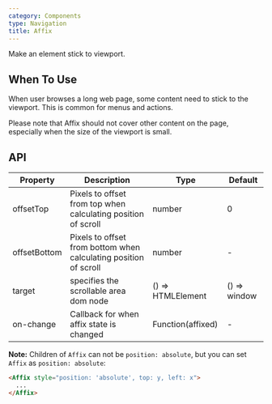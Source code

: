 ```yaml
---
category: Components
type: Navigation
title: Affix
---
```


Make an element stick to viewport.

## When To Use

When user browses a long web page, some content need to stick to the viewport. This is common for menus and actions.

Please note that Affix should not cover other content on the page, especially when the size of the viewport is small.

## API

| Property     | Description           | Type     | Default      |
|--------------|-----------------------|----------|--------------|
| offsetTop    | Pixels to offset from top when calculating position of scroll | number | 0 |
| offsetBottom | Pixels to offset from bottom when calculating position of scroll | number | - |
| target | specifies the scrollable area dom node | () => HTMLElement | () => window |
| on-change     | Callback for when affix state is changed | Function(affixed) | - |

**Note:** Children of `Affix` can not be `position: absolute`, but you can set `Affix` as `position: absolute`:

``` html
<Affix style="position: 'absolute', top: y, left: x">
  ...
</Affix>
```

